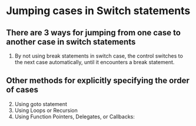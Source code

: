 # Jumping cases in Switch statements

## There are 3 ways for jumping from one case to another case in switch statements

1. By not using break statements in switch case, the control switches to the next case automatically, until it encounters a break statement.

## Other methods for explicitly specifying the order of cases

2. Using goto statement
3. Using Loops or Recursion
4. Using Function Pointers, Delegates, or Callbacks:
